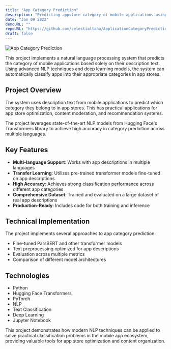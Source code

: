 ```yaml
---
title: "App Category Prediction"
description: "Predicting appstore category of mobile applications using their description text."
date: "Jan 09 2022"
demoURL: ""
repoURL: "https://github.com/celestialtaha/ApplicationCategoryPrediction"
draft: false
---
```


![App Category Prediction](/images/projects/app-category.jpg)

This project implements a natural language processing system that predicts the category of mobile applications based solely on their description text. Using advanced NLP techniques and deep learning models, the system can automatically classify apps into their appropriate categories in app stores.

## Project Overview

The system uses description text from mobile applications to predict which category they belong to in app stores. This has practical applications for app store optimization, content moderation, and recommendation systems.

The project leverages state-of-the-art NLP models from Hugging Face's Transformers library to achieve high accuracy in category prediction across multiple languages.

## Key Features

- **Multi-language Support**: Works with app descriptions in multiple languages
- **Transfer Learning**: Utilizes pre-trained transformer models fine-tuned on app descriptions
- **High Accuracy**: Achieves strong classification performance across different app categories
- **Comprehensive Dataset**: Trained and evaluated on a large dataset of real app descriptions
- **Production-Ready**: Includes code for both training and inference

## Technical Implementation

The project implements several approaches to app category prediction:
- Fine-tuned ParsBERT and other transformer models
- Text preprocessing optimized for app descriptions
- Evaluation across multiple metrics
- Comparison of different model architectures

## Technologies

- Python
- Hugging Face Transformers
- PyTorch
- NLP
- Text Classification
- Deep Learning
- Jupyter Notebook

This project demonstrates how modern NLP techniques can be applied to solve practical classification problems in the mobile app ecosystem, providing valuable tools for app store optimization and content organization.
